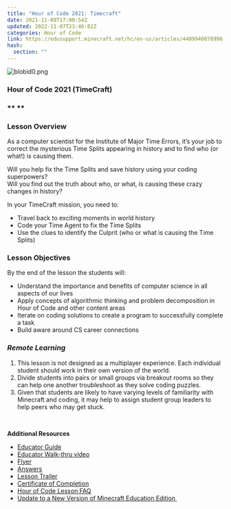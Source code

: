 ```yaml
---
title: "Hour of Code 2021: Timecraft"
date: 2021-11-08T17:00:54Z
updated: 2022-11-07T23:46:02Z
categories: Hour of Code
link: https://edusupport.minecraft.net/hc/en-us/articles/4409940078996-Hour-of-Code-2021-Timecraft
hash:
  section: ""
---
```


![blobid0.png](https://edusupport.minecraft.net/hc/article_attachments/4409940044180/blobid0.png)

### **Hour of Code 2021 (TimeCraft)**

### ** **

### **Lesson Overview**

As a computer scientist for the Institute of Major Time Errors, it’s your job to correct the mysterious Time Splits appearing in history and to find who (or what!) is causing them.

Will you help fix the Time Splits and save history using your coding superpowers?  
Will you find out the truth about who, or what, is causing these crazy changes in history?

In your TimeCraft mission, you need to:

- Travel back to exciting moments in world history
- Code your Time Agent to fix the Time Splits
- Use the clues to identify the Culprit (who or what is causing the Time Splits)

### **Lesson Objectives**

By the end of the lesson the students will:

- Understand the importance and benefits of computer science in all aspects of our lives
- Apply concepts of algorithmic thinking and problem decomposition in Hour of Code and other content areas
- Iterate on coding solutions to create a program to successfully complete a task
- Build aware around CS career connections

### *Remote Learning*

1.  This lesson is not designed as a multiplayer experience. Each individual student should work in their own version of the world. 
2.  Divide students into pairs or small groups via breakout rooms so they can help one another troubleshoot as they solve coding puzzles. 
3.  Given that students are likely to have varying levels of familiarity with Minecraft and coding, it may help to assign student group leaders to help peers who may get stuck. 

 

**Additional Resources**

- [Educator Guide](https://aka.ms/HOC21educatorguide) 
- [Educator Walk-thru video](https://aka.ms/HOC21walkthroughvideo) 
- [Flyer](https://aka.ms/HOC21flyerprint) 
- [Answers](https://aka.ms/HOC21solutionsguide) 
- [Lesson Trailer](https://aka.ms/HOC21trailervideo) 
- [Certificate of Completion](https://aka.ms/HOC21certificate) 
- [Hour of Code Lesson FAQ](https://aka.ms/HOC21faq) 
- [Update to a New Version of Minecraft Education Edition ](https://aka.ms/MEEUpdate)
